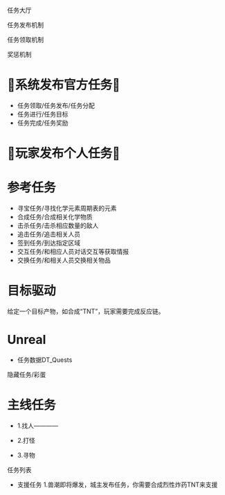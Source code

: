  任务大厅

任务发布机制

任务领取机制

奖惩机制

# 📝系统发布官方任务📝


*  任务领取/任务发布/任务分配
*  任务进行/任务目标
*  任务完成/任务奖励

# 📝玩家发布个人任务📝



# 参考任务

*  寻宝任务/寻找化学元素周期表的元素
*  合成任务/合成相关化学物质
*  击杀任务/击杀相应数量的敌人
*  追击任务/追击相关人员
*  签到任务/到达指定区域
*  交互任务/和相应人员对话交互等获取情报
*  交换任务/和相关人员交换相关物品


# 目标驱动
给定一个目标产物，如合成“TNT”，玩家需要完成反应链。

# Unreal

* 任务数据DT_Quests

隐藏任务/彩蛋

# 主线任务
* 1.找人————

* 2.打怪

* 3.寻物

任务列表
*  支援任务
1.兽潮即将爆发，城主发布任务，你需要合成烈性炸药TNT来支援
